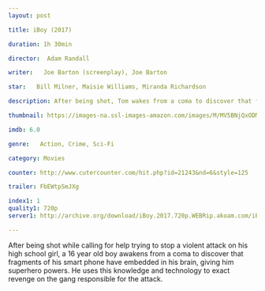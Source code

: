 ```yaml
---
layout: post

title: iBoy (2017)

duration: 1h 30min

director:  Adam Randall

writer:   Joe Barton (screenplay), Joe Barton

star:   Bill Milner, Maisie Williams, Miranda Richardson

description: After being shot, Tom wakes from a coma to discover that fragments of his smart phone have been embedded in his head, and worse, that returning to normal teenage life is impossible because he has developed a strange set of superpowers.

thumbnail: https://images-na.ssl-images-amazon.com/images/M/MV5BNjQxODM2MDAyM15BMl5BanBnXkFtZTgwODc4MTE0MTI@._V1_QL50_SY1000_CR0,0,674,1000_AL_.jpg

imdb: 6.0

genre:   Action, Crime, Sci-Fi

category: Movies

counter: http://www.cutercounter.com/hit.php?id=21243&nd=6&style=125

trailer: FbEWtpSmJXg

index1: 1
quality1: 720p
server1: http://archive.org/download/iBoy.2017.720p.WEBRip.akoam.com/iBoy.2017.720p.WEBRip.akoam.com.mkv

---
```


After being shot while calling for help trying to stop a violent attack on his high school girl, a 16 year old boy awakens from a coma to discover that fragments of his smart phone have embedded in his brain, giving him superhero powers. He uses this knowledge and technology to exact revenge on the gang responsible for the attack.